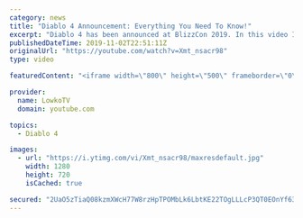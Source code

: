 ```yaml
---
category: news
title: "Diablo 4 Announcement: Everything You Need To Know!"
excerpt: "Diablo 4 has been announced at BlizzCon 2019. In this video I go over everything you need to know about this upcoming Blizzard Entertainment game."
publishedDateTime: 2019-11-02T22:51:11Z
originalUrl: "https://youtube.com/watch?v=Xmt_nsacr98"
type: video

featuredContent: "<iframe width=\"800\" height=\"500\" frameborder=\"0\" src=\"https://www.youtube.com/embed/Xmt_nsacr98\" allow=\"accelerometer; autoplay; encrypted-media; gyroscope; picture-in-picture\" allowfullscreen></iframe>"

provider:
  name: LowkoTV
  domain: youtube.com

topics:
  - Diablo 4

images:
  - url: "https://i.ytimg.com/vi/Xmt_nsacr98/maxresdefault.jpg"
    width: 1280
    height: 720
    isCached: true

secured: "2UaO5zTiaQ08kzmXWcH77W8rzHpTPOMbLk6LbtKE22TOgLLLcP3QT0EOnYf63dxO/vHPookzMkN4T7VvlDVxDULyZ0xbpeDP7GB8cXITbOhBXlZhyGQrSuTcy8qiRcc5CKBZYL4TZSIhqjtchaBaCMz0vFB4+c8ycGiv+C8AnXE2wpvfaI+3DcK4GzsQPafs5iECvCoJGRxbsIWM1bzbB58DZ4foNo2j4AzpXinSe/GyRHCxDRSR2xKNDOM6YnVqUWcTfQcGEToAx9ixNrrt6FYzHiw48y38pDpSMMJ32VCpzLhW61lCyj+l2AT3SxUSiUI8uvJzPxA/ztK0S6i7gYi3y0QLjsvJzcoP9kOWTEK72T61HmAhScRLwG7WNZZHyYsROECiZI6rArPQoooKuxrfvOwfOaLB5EwkpPvI5AFKN7E+/O+Vfev/s4Rx9zfP;F9qCLPX4V4xXzKpgBYPKmg=="
---
```


